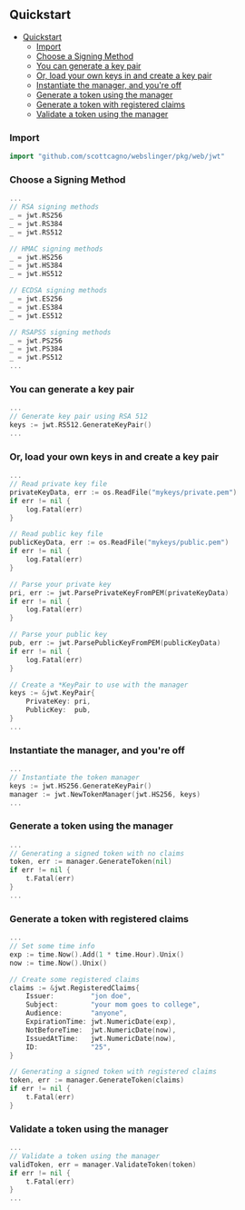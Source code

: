 Quickstart
---
<!-- TOC -->
  * [Quickstart](#quickstart)
    * [Import](#import)
    * [Choose a Signing Method](#choose-a-signing-method)
    * [You can generate a key pair](#you-can-generate-a-key-pair)
    * [Or, load your own keys in and create a key pair](#or-load-your-own-keys-in-and-create-a-key-pair)
    * [Instantiate the manager, and you're off](#instantiate-the-manager-and-youre-off)
    * [Generate a token using the manager](#generate-a-token-using-the-manager)
    * [Generate a token with registered claims](#generate-a-token-with-registered-claims)
    * [Validate a token using the manager](#validate-a-token-using-the-manager)
<!-- TOC -->
### Import
```go
import "github.com/scottcagno/webslinger/pkg/web/jwt"
```

### Choose a Signing Method
```go
...
// RSA signing methods
_ = jwt.RS256
_ = jwt.RS384
_ = jwt.RS512

// HMAC signing methods
_ = jwt.HS256
_ = jwt.HS384
_ = jwt.HS512

// ECDSA signing methods
_ = jwt.ES256
_ = jwt.ES384
_ = jwt.ES512

// RSAPSS signing methods
_ = jwt.PS256
_ = jwt.PS384
_ = jwt.PS512
...
```

### You can generate a key pair
```go
...
// Generate key pair using RSA 512
keys := jwt.RS512.GenerateKeyPair()
...
```

### Or, load your own keys in and create a key pair
```go
...
// Read private key file
privateKeyData, err := os.ReadFile("mykeys/private.pem") 
if err != nil {
    log.Fatal(err)
}

// Read public key file
publicKeyData, err := os.ReadFile("mykeys/public.pem")
if err != nil {
    log.Fatal(err)
}

// Parse your private key
pri, err := jwt.ParsePrivateKeyFromPEM(privateKeyData)
if err != nil {
    log.Fatal(err)
}

// Parse your public key
pub, err := jwt.ParsePublicKeyFromPEM(publicKeyData)
if err != nil {
    log.Fatal(err)
}

// Create a *KeyPair to use with the manager
keys := &jwt.KeyPair{
    PrivateKey: pri,
    PublicKey:  pub,
}
...
```

### Instantiate the manager, and you're off
```go
...
// Instantiate the token manager
keys := jwt.HS256.GenerateKeyPair()
manager := jwt.NewTokenManager(jwt.HS256, keys)
...
```

### Generate a token using the manager
```go
...
// Generating a signed token with no claims
token, err := manager.GenerateToken(nil)
if err != nil {
    t.Fatal(err)
}
...
```

### Generate a token with registered claims
```go
...
// Set some time info
exp := time.Now().Add(1 * time.Hour).Unix()
now := time.Now().Unix()

// Create some registered claims
claims := &jwt.RegisteredClaims{
    Issuer:         "jon doe",
    Subject:        "your mom goes to college",
    Audience:       "anyone",
    ExpirationTime: jwt.NumericDate(exp),
    NotBeforeTime:  jwt.NumericDate(now),
    IssuedAtTime:   jwt.NumericDate(now),
    ID:             "25",
}

// Generating a signed token with registered claims
token, err := manager.GenerateToken(claims)
if err != nil {
    t.Fatal(err)
}
```


### Validate a token using the manager
```go
...
// Validate a token using the manager
validToken, err = manager.ValidateToken(token)
if err != nil {
    t.Fatal(err)
}
...
```


